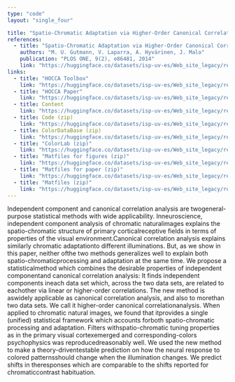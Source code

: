 ```yaml
---
type: "code"
layout: "single_four"

title: "Spatio-Chromatic Adaptation via Higher-Order Canonical Correlation Analysis of Natural Images"
references:
  - title: "Spatio-Chromatic Adaptation via Higher-Order Canonical Correlation Analysis of Natural Images"
    authors: "M. U. Gutmann, V. Laparra, A. Hyvärinen, J. Malo"
    publication: "PLOS ONE, 9(2), e86481, 2014"
    link: "https://huggingface.co/datasets/isp-uv-es/Web_site_legacy/resolve/main/code/soft_feature/Gutmann_PLOS_ONE_2014.pdf"
links:
  - title: "HOCCA Toolbox"
    link: "https://huggingface.co/datasets/isp-uv-es/Web_site_legacy/resolve/main/code/soft_feature/HOCCA_toolbox_v1.zip"
  - title: "HOCCA Paper"
    link: "https://huggingface.co/datasets/isp-uv-es/Web_site_legacy/resolve/main/code/soft_feature/Gutmann_PLOS_ONE_2014.pdf"
  - title: Content
    link: "https://huggingface.co/datasets/isp-uv-es/Web_site_legacy/resolve/main/code/soft_feature/content.txt"
  - title: Code (zip)
    link: "https://huggingface.co/datasets/isp-uv-es/Web_site_legacy/resolve/main/code/soft_feature/code.zip"
  - title: ColorDataBase (zip)
    link: "https://huggingface.co/datasets/isp-uv-es/Web_site_legacy/resolve/main/code/soft_feature/ColorDataBase.zip"
  - title: "ColorLab (zip)"
    link: "https://huggingface.co/datasets/isp-uv-es/Web_site_legacy/resolve/main/code/soft_feature/colorlab.zip"
  - title: "Matfiles for figures (zip)"
    link: "https://huggingface.co/datasets/isp-uv-es/Web_site_legacy/resolve/main/code/soft_feature/matfiles.for_figures_in_paper.zip"
  - title: "Matfiles for paper (zip)"
    link: "https://huggingface.co/datasets/isp-uv-es/Web_site_legacy/resolve/main/code/soft_feature/matfiles.paper.zip"
  - title: "Matfiles (zip)"
    link: "https://huggingface.co/datasets/isp-uv-es/Web_site_legacy/resolve/main/code/soft_feature/matfiles.zip"
---
```

Independent component and canonical correlation analysis are twogeneral-purpose statistical methods with wide applicability. Inneuroscience, independent component analysis of chromatic naturalimages explains the spatio-chromatic structure of primary corticalreceptive fields in terms of properties of the visual environment.Canonical correlation analysis explains similarly chromatic adaptationto different illuminations. But, as we show in this paper, neither ofthe two methods generalizes well to explain both spatio-chromaticprocessing and adaptation at the same time. We propose a statisticalmethod which combines the desirable properties of independent componentand canonical correlation analysis: It finds independent components ineach data set which, across the two data sets, are related to eachother via linear or higher-order correlations. The new method is aswidely applicable as canonical correlation analysis, and also to morethan two data sets. We call it higher-order canonical correlationanalysis. When applied to chromatic natural images, we found that itprovides a single (unified) statistical framework which accounts forboth spatio-chromatic processing and adaptation. Filters withspatio-chromatic tuning properties as in the primary visual cortexemerged and corresponding-colors psychophysics was reproducedreasonably well. We used the new method to make a theory-driventestable prediction on how the neural response to colored patternsshould change when the illumination changes. We predict shifts in theresponses which are comparable to the shifts reported for chromaticcontrast habituation.